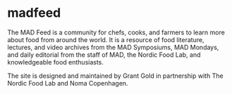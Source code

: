 madfeed
=======

The MAD Feed is a community for chefs, cooks, and farmers to learn more about food from around the world. It is a resource of food literature, lectures, and video archives from the MAD Symposiums, MAD Mondays, and daily editorial from the staff of MAD, the Nordic Food Lab, and knowledgeable food enthusiasts.

The site is designed and maintained by Grant Gold in partnership with The Nordic Food Lab and Noma Copenhagen.